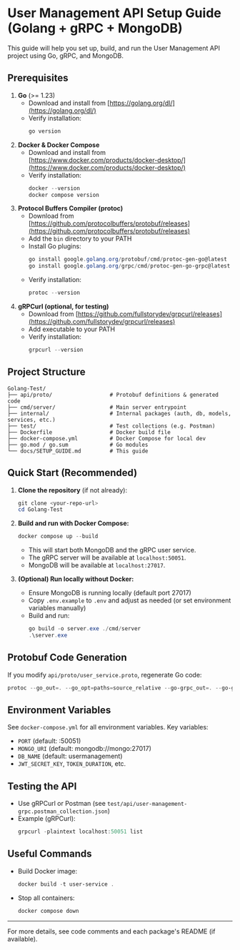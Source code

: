 # User Management API Setup Guide (Golang + gRPC + MongoDB)

This guide will help you set up, build, and run the User Management API project using Go, gRPC, and MongoDB.

## Prerequisites

1. **Go** (>= 1.23)
   - Download and install from [https://golang.org/dl/](https://golang.org/dl/)
   - Verify installation:
     ```powershell
     go version
     ```
2. **Docker & Docker Compose**
   - Download and install from [https://www.docker.com/products/docker-desktop/](https://www.docker.com/products/docker-desktop/)
   - Verify installation:
     ```powershell
     docker --version
     docker compose version
     ```
3. **Protocol Buffers Compiler (protoc)**
   - Download from [https://github.com/protocolbuffers/protobuf/releases](https://github.com/protocolbuffers/protobuf/releases)
   - Add the `bin` directory to your PATH
   - Install Go plugins:
     ```powershell
     go install google.golang.org/protobuf/cmd/protoc-gen-go@latest
     go install google.golang.org/grpc/cmd/protoc-gen-go-grpc@latest
     ```
   - Verify installation:
     ```powershell
     protoc --version
     ```
4. **gRPCurl (optional, for testing)**
   - Download from [https://github.com/fullstorydev/grpcurl/releases](https://github.com/fullstorydev/grpcurl/releases)
   - Add executable to your PATH
   - Verify installation:
     ```powershell
     grpcurl --version
     ```

## Project Structure

```
Golang-Test/
├── api/proto/                  # Protobuf definitions & generated code
├── cmd/server/                 # Main server entrypoint
├── internal/                   # Internal packages (auth, db, models, services, etc.)
├── test/                       # Test collections (e.g. Postman)
├── Dockerfile                  # Docker build file
├── docker-compose.yml          # Docker Compose for local dev
├── go.mod / go.sum             # Go modules
└── docs/SETUP_GUIDE.md         # This guide
```

## Quick Start (Recommended)

1. **Clone the repository** (if not already):
   ```powershell
   git clone <your-repo-url>
   cd Golang-Test
   ```
2. **Build and run with Docker Compose:**
   ```powershell
   docker compose up --build
   ```
   - This will start both MongoDB and the gRPC user service.
   - The gRPC server will be available at `localhost:50051`.
   - MongoDB will be available at `localhost:27017`.

3. **(Optional) Run locally without Docker:**
   - Ensure MongoDB is running locally (default port 27017)
   - Copy `.env.example` to `.env` and adjust as needed (or set environment variables manually)
   - Build and run:
     ```powershell
     go build -o server.exe ./cmd/server
     .\server.exe
     ```

## Protobuf Code Generation

If you modify `api/proto/user_service.proto`, regenerate Go code:
```powershell
protoc --go_out=. --go_opt=paths=source_relative --go-grpc_out=. --go-grpc_opt=paths=source_relative api/proto/user_service.proto
```

## Environment Variables

See `docker-compose.yml` for all environment variables. Key variables:
- `PORT` (default: :50051)
- `MONGO_URI` (default: mongodb://mongo:27017)
- `DB_NAME` (default: usermanagement)
- `JWT_SECRET_KEY`, `TOKEN_DURATION`, etc.

## Testing the API

- Use gRPCurl or Postman (see `test/api/user-management-grpc.postman_collection.json`)
- Example (gRPCurl):
  ```powershell
  grpcurl -plaintext localhost:50051 list
  ```

## Useful Commands

- Build Docker image:
  ```powershell
  docker build -t user-service .
  ```
- Stop all containers:
  ```powershell
  docker compose down
  ```

---

For more details, see code comments and each package's README (if available).
